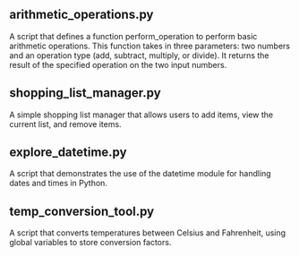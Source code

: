 ## arithmetic_operations.py
A script that defines a function perform_operation to perform basic arithmetic operations. This function takes in three parameters: two numbers and an operation type (add, subtract, multiply, or divide). It returns the result of the specified operation on the two input numbers.

## shopping_list_manager.py
A simple shopping list manager that allows users to add items, view the current list, and remove items.

## explore_datetime.py
A script that demonstrates the use of the datetime module for handling dates and times in Python.

## temp_conversion_tool.py
A script that converts temperatures between Celsius and Fahrenheit, using global variables to store conversion factors.